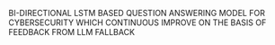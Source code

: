 BI-DIRECTIONAL LSTM BASED QUESTION ANSWERING MODEL FOR CYBERSECURITY WHICH CONTINUOUS IMPROVE ON THE BASIS OF FEEDBACK FROM LLM FALLBACK
